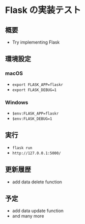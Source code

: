 # Flask の実装テスト

## 概要

- Try implementing Flask

## 環境設定

### macOS

- `export FLASK_APP=flaskr`
- `export FLASK_DEBUG=1`

### Windows

- `$env:FLASK_APP=flaskr`
- `$env:FLASK_DEBUG=1`

## 実行

- `flask run`
- `http://127.0.0.1:5000/`

## 更新履歴

* add data delete function

## 予定

* add data update function
* and many more
